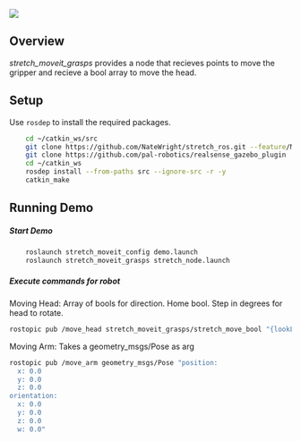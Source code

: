 ![](../images/HelloRobotLogoBar.png)

## Overview

*stretch_moveit_grasps* provides a node that recieves points to move the gripper and recieve a bool array to move the head.

## Setup

Use `rosdep` to install the required packages.

```bash
    cd ~/catkin_ws/src
    git clone https://github.com/NateWright/stretch_ros.git --feature/MoveItGrasps
    git clone https://github.com/pal-robotics/realsense_gazebo_plugin
    cd ~/catkin_ws
    rosdep install --from-paths src --ignore-src -r -y
    catkin_make
```

## Running Demo

##### Start Demo

```bash
    roslaunch stretch_moveit_config demo.launch
    roslaunch stretch_moveit_grasps stretch_node.launch
```

##### Execute commands for robot

Moving Head: Array of bools for direction. Home bool. Step in degrees for head to rotate.

```bash
rostopic pub /move_head stretch_moveit_grasps/stretch_move_bool "{lookLeft: false, lookRight: false, lookUp: false, lookDown: false, home: false, step: 0}"
```

Moving Arm: Takes a geometry_msgs/Pose as arg

```bash
rostopic pub /move_arm geometry_msgs/Pose "position:
  x: 0.0
  y: 0.0
  z: 0.0
orientation:
  x: 0.0
  y: 0.0
  z: 0.0
  w: 0.0"
```